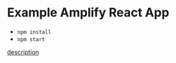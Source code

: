 # Example Amplify React App

* `npm install`
* `npm start`

[description](https://note.figmentresearch.com/aws/cdkamplify-repo)
